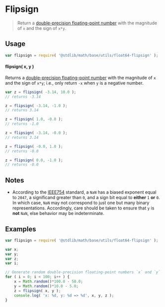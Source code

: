 Flipsign
===
> Return a [double-precision floating-point number][ieee754] with the magnitude of `x` and the sign of `x*y`.


<!-- <usage> -->
## Usage

``` javascript
var flipsign = require( '@stdlib/math/base/utils/float64-flipsign' );
```

#### flipsign( x, y )

Returns a [double-precision floating-point number][ieee754] with the magnitude of `x` and the sign of `x*y`; i.e., only return `-x` when `y` is a negative number.

``` javascript
var z = flipsign( -3.14, 10.0 );
// returns -3.14

z = flipsign( -3.14, -1.0 );
// returns 3.14

z = flipsign( 1.0, -0.0 );
// returns -1.0

z = flipsign( -3.14, -0.0 );
// returns 3.14

z = flipsign( -0.0, 1.0 );
// returns -0.0

z = flipsign( 0.0, -1.0 );
// returns -0.0
```
<!-- </usage> -->

<!-- <notes> -->
## Notes

*	According to the [IEEE754][ieee754] standard, a `NaN` has a biased exponent equal to `2047`, a significand greater than `0`, and a sign bit equal to __either__ `1` __or__ `0`. In which case, `NaN` may not correspond to just one but many binary representations. Accordingly, care should be taken to ensure that `y` is __not__ `NaN`, else behavior may be indeterminate.

<!-- </notes> -->

<!-- <examples> -->
## Examples

``` javascript
var flipsign = require( '@stdlib/math/base/utils/float64-flipsign' );

var x;
var y;
var z;
var i;

// Generate random double-precision floating-point numbers `x` and `y` and flip the sign of `x` only if `y` is negative...
for ( i = 0; i < 100; i++ ) {
	x = Math.random()*100.0 - 50.0;
	y = Math.random()*10.0 - 5.0;
	z = flipsign( x, y );
	console.log( 'x: %d, y: %d => %d', x, y, z );
}
```
<!-- </examples> -->

<!-- <links> -->
[ieee754]: https://en.wikipedia.org/wiki/IEEE_754-1985
<!-- </links> -->
